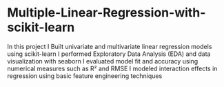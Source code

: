 # Multiple-Linear-Regression-with-scikit-learn
In this project I Built univariate and multivariate linear regression models using scikit-learn
I performed Exploratory Data Analysis (EDA) and data visualization with seaborn
I evaluated model fit and accuracy using numerical measures such as R² and RMSE
I modeled interaction effects in regression using basic feature engineering techniques
